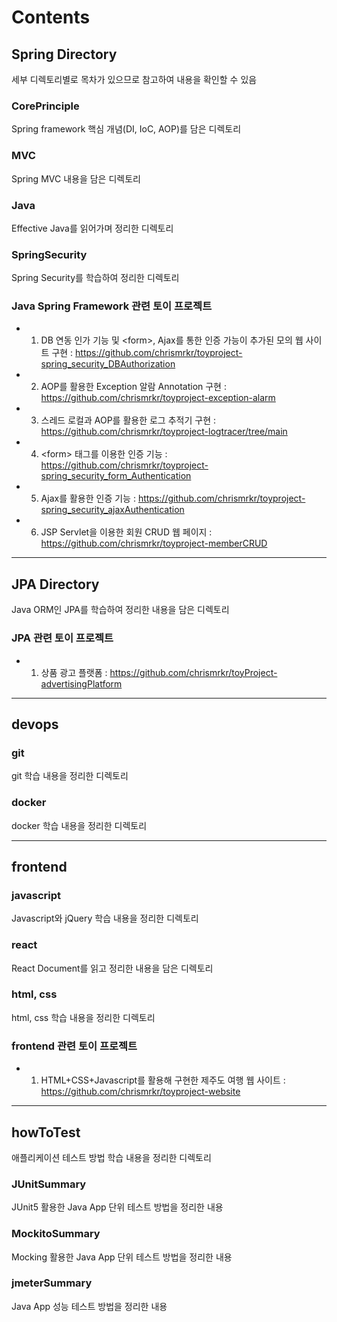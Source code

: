 # Contents 

## Spring Directory
세부 디렉토리별로 목차가 있으므로 참고하여 내용을 확인할 수 있음

### CorePrinciple
Spring framework 핵심 개념(DI, IoC, AOP)를 담은 디렉토리

### MVC
Spring MVC 내용을 담은 디렉토리

### Java
Effective Java를 읽어가며 정리한 디렉토리

### SpringSecurity
Spring Security를 학습하여 정리한 디렉토리

### Java Spring Framework 관련 토이 프로젝트
+ 1. DB 연동 인가 기능 및 \<form>, Ajax를 통한 인증 가능이 추가된 모의 웹 사이트 구현 : https://github.com/chrismrkr/toyproject-spring_security_DBAuthorization
+ 2. AOP를 활용한 Exception 알람 Annotation 구현 : https://github.com/chrismrkr/toyproject-exception-alarm
+ 3. 스레드 로컬과 AOP를 활용한 로그 추적기 구현 : https://github.com/chrismrkr/toyproject-logtracer/tree/main
+ 4. \<form> 태그를 이용한 인증 기능 : https://github.com/chrismrkr/toyproject-spring_security_form_Authentication
+ 5. Ajax를 활용한 인증 기능 : https://github.com/chrismrkr/toyproject-spring_security_ajaxAuthentication
+ 6. JSP Servlet을 이용한 회원 CRUD 웹 페이지 : https://github.com/chrismrkr/toyproject-memberCRUD

***

## JPA Directory
Java ORM인 JPA를 학습하여 정리한 내용을 담은 디렉토리

### JPA 관련 토이 프로젝트

+ 1. 상품 광고 플랫폼 : https://github.com/chrismrkr/toyProject-advertisingPlatform

***

## devops

### git
git 학습 내용을 정리한 디렉토리

### docker
docker 학습 내용을 정리한 디렉토리

***

## frontend

### javascript
Javascript와 jQuery 학습 내용을 정리한 디렉토리

### react
React Document를 읽고 정리한 내용을 담은 디렉토리

### html, css
html, css 학습 내용을 정리한 디렉토리

### frontend 관련 토이 프로젝트

+ 1. HTML+CSS+Javascript를 활용해 구현한 제주도 여행 웹 사이트 : https://github.com/chrismrkr/toyproject-website

***

## howToTest
애플리케이션 테스트 방법 학습 내용을 정리한 디렉토리

### JUnitSummary
JUnit5 활용한 Java App 단위 테스트 방법을 정리한 내용

### MockitoSummary
Mocking 활용한 Java App 단위 테스트 방법을 정리한 내용

### jmeterSummary
Java App 성능 테스트 방법을 정리한 내용
